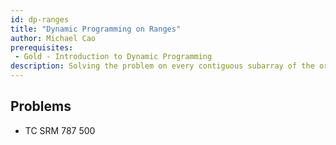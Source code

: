 ```yaml
---
id: dp-ranges
title: "Dynamic Programming on Ranges"
author: Michael Cao
prerequisites: 
 - Gold - Introduction to Dynamic Programming
description: Solving the problem on every contiguous subarray of the original array.
---
```


## Problems

<problems-list>
    <problem name="Gold - 248" usaco="647" difficulty="Easy" tags={["Range DP"]}>
    </problem>
    <problem name="Empty String" cses="1080" difficulty="Normal" tags={["Range DP"]}>
    </problem>
    <problem name="Zuma" cf="problemset/problem/607/B" difficulty="Normal" tags={["Range DP"]}>
    </problem>
    <problem name="Greedy Pie Eaters" usaco="972" difficulty="Normal" tags={["Range DP"]}>
    </problem>
    <problem name="Subsequence Reversal" usaco="698" difficulty="Normal" tags={["Range DP"]}>
    </problem>
</problems-list>

 * TC SRM 787 500